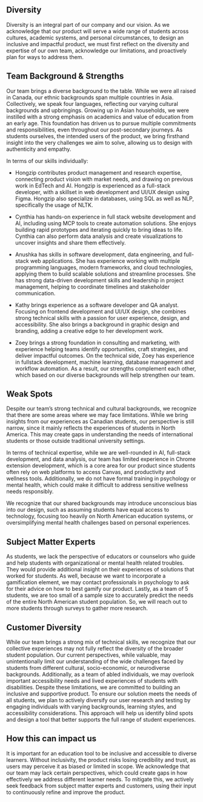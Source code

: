 Diversity
---

Diversity is an integral part of our company and our vision. As we acknowledge that our product will serve a wide range of students across cultures, academic systems, and personal circumstances, to design an inclusive and impactful product, we must first reflect on the diversity and expertise of our own team, acknowledge our limitations, and proactively plan for ways to address them.


Team Background & Strengths
---

Our team brings a diverse background to the table. While we were all raised in Canada, our ethnic backgrounds span multiple countries in Asia. Collectively, we speak four languages, reflecting our varying cultural backgrounds and upbringings. Growing up in Asian households, we were instilled with a strong emphasis on academics and value of education from an early age. This foundation has driven us to pursue multiple commitments and responsibilities, even throughout our post-secondary journeys. As students ourselves, the intended users of the product, we bring firsthand insight into the very challenges we aim to solve, allowing us to design with authenticity and empathy.

In terms of our skills individually:

- Hongzip contributes product management and research expertise, connecting product vision with market needs, and drawing on previous work in EdTech and AI. Hongzip is experienced as a full-stack developer, with a skillset in web development and UI/UX design using Figma. Hongzip also specialize in databases, using SQL as well as NLP, specifically the usage of NLTK.

- Cynthia has hands-on experience in full stack website development and AI, including using MCP tools to create automation solutions. She enjoys building rapid prototypes and iterating quickly to bring ideas to life. Cynthia can also perform data analysis and create visualizations to uncover insights and share them effectively.
- Anushka has skills in software development, data engineering, and full-stack web applications. She has experience working with multiple programming languages, modern frameworks, and cloud technologies, applying them to build scalable solutions and streamline processes. She has strong data-driven development skills and leadership in project management, helping to coordinate timelines and stakeholder communication. 

- Kathy brings experience as a software developer and QA analyst. Focusing on frontend development and UI/UX design, she combines strong technical skills with a passion for user experience, design, and accessibility. She also brings a background in graphic design and branding, adding a creative edge to her development work.

- Zoey brings a strong foundation in consulting and marketing, with experience helping teams identify opportunities, craft strategies, and deliver impactful outcomes. On the technical side, Zoey has experience in fullstack development, machine learning, database management and workflow automation.
As a result, our strengths complement each other, which based on our diverse backgrounds will help strengthen our team. 


## Weak Spots

Despite our team’s strong technical and cultural backgrounds, we recognize that there are some areas where we may face limitations. While we bring insights from our experiences as Canadian students, our perspective is still narrow, since it mainly reflects the experiences of students in North America. This may create gaps in understanding the needs of international students or those outside traditional university settings. 

In terms of technical expertise, while we are well-rounded in AI, full-stack development, and data analysis, our team has limited experience in Chrome extension development, which is a core area for our product since students often rely on web platforms to access Canvas, and productivity and wellness tools. Additionally, we do not have formal training in psychology or mental health, which could make it difficult to address sensitive wellness needs responsibly.

We recognize that our shared backgrounds may introduce unconscious bias into our design, such as assuming students have equal access to technology, focusing too heavily on North American education systems, or oversimplifying mental health challenges based on personal experiences. 


## Subject Matter Experts

As students, we lack the perspective of educators or counselors who guide and help students with organizational or mental health related troubles. They would provide additional insight on their experiences of solutions that worked for students. As well, because we want to incorporate a gamification element, we may contact professionals in psychology to ask for their advice on how to best gamify our product. Lastly, as a team of 5 students, we are too small of a sample size to accurately predict the needs of the entire North American student population. So, we will reach out to more students through surveys to gather more research.

## Customer Diversity

While our team brings a strong mix of technical skills, we recognize that our collective experiences may not fully reflect the diversity of the broader student population. Our current perspectives, while valuable, may unintentionally limit our understanding of the wide challenges faced by students from different cultural, socio-economic, or neurodiverse backgrounds. Additionally, as a team of abled individuals, we may overlook important accessibility needs and lived experiences of students with disabilities. Despite these limitations, we are committed to building an inclusive and supportive product. To ensure our solution meets the needs of all students, we plan to actively diversify our user research and testing by engaging individuals with varying backgrounds, learning styles, and accessibility considerations. This approach will help us identify blind spots and design a tool that better supports the full range of student experiences.


## How this can impact us

It is important for an education tool to be inclusive and accessible to diverse learners. Without inclusivity, the product risks losing credibility and trust, as users may perceive it as biased or limited in scope. We acknowledge that our team may lack certain perspectives, which could create gaps in how effectively we address different learner needs. To mitigate this, we actively seek feedback from subject matter experts and customers, using their input to continuously refine and improve the product.
